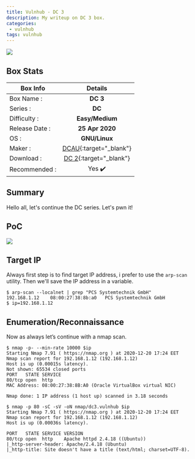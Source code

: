```yaml
---
title: Vulnhub - DC 3
description: My writeup on DC 3 box.
categories:
 - vulnhub
tags: vulnhub
---
```


![](https://i.imgur.com/wp2kece.png)

## Box Stats

| Box Info      | Details       |
| ------------- |:-------------:|
| Box Name :    | **DC 3**  |
| Series :      | **DC**         |
| Difficulty :  | **Easy/Medium**             |   
| Release Date :| **25 Apr 2020**      |    
| OS :          | **GNU/Linux**        |   
| Maker :       | [DCAU](https://twitter.com/@DCAU7){:target="_blank"}     |
| Download :    | [DC 2](https://www.vulnhub.com/entry/dc-32,312/){:target="_blank"}      |
| Recommended : | Yes :heavy_check_mark:      |

## Summary

Hello all, let's continue the DC series. Let's pwn it!

## PoC

![](https://i.imgur.com/suy08NX.png)

## Target IP

Always first step is to find target IP address, i prefer to use the `arp-scan` utility. Then we'll save the IP address in a variable.

```
$ arp-scan --localnet | grep "PCS Systemtechnik GmbH"
192.168.1.12	08:00:27:38:8b:a0	PCS Systemtechnik GmbH
$ ip=192.168.1.12
 ```

## Enumeration/Reconnaissance

Now as always let’s continue with a nmap scan.

```
$ nmap -p- --min-rate 10000 $ip
Starting Nmap 7.91 ( https://nmap.org ) at 2020-12-20 17:24 EET
Nmap scan report for 192.168.1.12 (192.168.1.12)
Host is up (0.00015s latency).
Not shown: 65534 closed ports
PORT   STATE SERVICE
80/tcp open  http
MAC Address: 08:00:27:38:8B:A0 (Oracle VirtualBox virtual NIC)

Nmap done: 1 IP address (1 host up) scanned in 3.18 seconds

$ nmap -p 80 -sC -sV -oN nmap/dc3.vulnhub $ip
Starting Nmap 7.91 ( https://nmap.org ) at 2020-12-20 17:24 EET
Nmap scan report for 192.168.1.12 (192.168.1.12)
Host is up (0.00036s latency).

PORT   STATE SERVICE VERSION
80/tcp open  http    Apache httpd 2.4.18 ((Ubuntu))
|_http-server-header: Apache/2.4.18 (Ubuntu)
|_http-title: Site doesn't have a title (text/html; charset=UTF-8).
```
